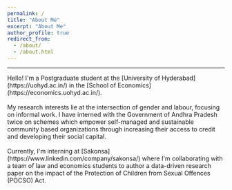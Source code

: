 ```yaml
---
permalink: /
title: "About Me"
excerpt: "About Me"
author_profile: true
redirect_from: 
  - /about/
  - /about.html
---
```

<hr />
Hello! I'm a Postgraduate student at the 
[University of Hyderabad](https://uohyd.ac.in/) 
in the [School of Economics](https://economics.uohyd.ac.in/).
<br />
<br />
My research interests lie at the intersection of gender and labour, focusing on
informal work. I have interned with the Government of Andhra Pradesh twice on schemes which empower self-managed 
and sustainable community based organizations through increasing their access to credit and developing their social capital.
<br />
<br />
Currently, I'm interning at [Sakonsa](https://www.linkedin.com/company/sakonsa/) where I'm collaborating with a team of law and economics students 
to author a data-driven research paper on the impact of the Protection of Children from Sexual Offences (POCSO) Act.



